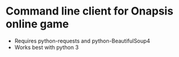 Command line client for Onapsis online game
===========================================

* Requires python-requests and python-BeautifulSoup4
* Works best with python 3
